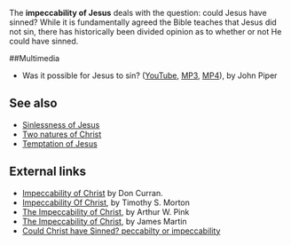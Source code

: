 The **impeccability of Jesus** deals with the question: could Jesus
have sinned? While it is fundamentally agreed the Bible teaches
that Jesus did not sin, there has historically been divided opinion
as to whether or not He could have sinned.

##Multimedia

-   Was it possible for Jesus to sin?
    ([YouTube](http://www.youtube.com/watch?v=GVEicUXx7xc), [MP3](http://www.desiringgod.org/download.php?file=http://media.desiringgod.org/audio/q_and_a/4246_was_it_possible_for_jesus_to_sin.mp3),
    [MP4](http://www.desiringgod.org/download.php?file=http://media.desiringgod.org/video/q_and_a/4246_was_it_possible_for_jesus_to_sin.m4v)),
    by John Piper

## See also

-   [Sinlessness of Jesus](Sinlessness_of_Jesus "Sinlessness of Jesus")
-   [Two natures of Christ](Two_natures_of_Christ "Two natures of Christ")
-   [Temptation of Jesus](Temptation_of_Jesus "Temptation of Jesus")

## External links

-   [Impeccability of Christ](http://observetodo.com/content/sermonsessays/DonCurran/ImpeccabilityOfChrist.asp)
    by Don Curran.
-   [Impeccability Of Christ](http://members.citynet.net/morton/sinned.htm),
    by Timothy S. Morton
-   [The Impeccability of Christ](http://home.att.net/~sovereigngrace/impeccability.html),
    by Arthur W. Pink
-   [The Impeccability of Christ](http://www.thesword.ca/impeccability.html),
    by James Martin
-   [Could Christ have Sinned? peccabilty or impeccability](http://www.letusreason.org/Doct3.htm)



